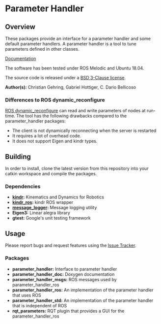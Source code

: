 # Parameter Handler

## Overview

These packages provide an interface for a parameter handler and some default parameter handlers.
A parameter handler is a tool to tune parameters defined in other classes.

[Documentation](http://docs.leggedrobotics.com/parameter_handler_doc/)

The software has been tested under ROS Melodic and Ubuntu 18.04.

The source code is released under a [BSD 3-Clause license](LICENSE).

**Author(s):** Christian Gehring, Gabriel Hottiger, C. Dario Bellicoso

### Differences to ROS dynamic_reconfigure

[ROS dynamic_reconfigure](http://wiki.ros.org/dynamic_reconfigure) can read and write parameters of nodes at run-time.
The tool has the following drawbacks compared to the parameter_handler packages:

* The client is not dynamically reconnecting when the server is restarted
* It requires a lot of overhead code.
* It does not support Eigen and kindr types.

## Building

In order to install, clone the latest version from this repository into your catkin workspace and compile the packages.

### Dependencies
* **[kindr](https://github.com/anybotics/kindr):** Kinematics and Dynamics for Robotics
* **[kindr_ros](https://github.com/anybotics/kindr_ros):** kindr ROS wrapper
* **[message_logger](https://github.com/anybotics/message_logger):** Message logging utility
* **Eigen3:** Linear alegra library
* **gtest:** Google's unit testing framework

## Usage

Please report bugs and request features using the [Issue Tracker](https://github.com/anybotics/parameter_handler/issues).

### Packages
* **parameter_handler:** Interface to parameter handler
* **parameter_handler_doc:** Doxygen documentation
* **parameter_handler_msgs:** ROS messages used by parameter_handler_ros
* **parameter_handler_ros:** An implementation of the parameter handler that uses ROS
* **parameter_handler_std:** An implementation of the parameter handler that is independent of ROS
* **rqt_parameters:** RQT plugin that provides a GUI for the parameter_handler_ros
